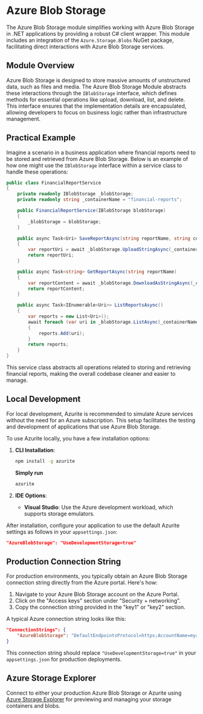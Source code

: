 # Azure Blob Storage

The Azure Blob Storage module simplifies working with Azure Blob Storage in .NET applications by providing a robust C# client wrapper. This module includes an integration of the `Azure.Storage.Blobs` NuGet package, facilitating direct interactions with Azure Blob Storage services.

## Module Overview

Azure Blob Storage is designed to store massive amounts of unstructured data, such as files and media. The Azure Blob Storage Module abstracts these interactions through the `IBlobStorage` interface, which defines methods for essential operations like upload, download, list, and delete. This interface ensures that the implementation details are encapsulated, allowing developers to focus on business logic rather than infrastructure management.

## Practical Example

Imagine a scenario in a business application where financial reports need to be stored and retrieved from Azure Blob Storage. Below is an example of how one might use the `IBlobStorage` interface within a service class to handle these operations:

```csharp
public class FinancialReportService
{
    private readonly IBlobStorage _blobStorage;
    private readonly string _containerName = "financial-reports";

    public FinancialReportService(IBlobStorage blobStorage)
    {
        _blobStorage = blobStorage;
    }

    public async Task<Uri> SaveReportAsync(string reportName, string content)
    {
        var reportUri = await _blobStorage.UploadStringAsync(_containerName, reportName, content);
        return reportUri;
    }

    public async Task<string> GetReportAsync(string reportName)
    {
        var reportContent = await _blobStorage.DownloadAsStringAsync(_containerName, reportName);
        return reportContent;
    }

    public async Task<IEnumerable<Uri>> ListReportsAsync()
    {
        var reports = new List<Uri>();
        await foreach (var uri in _blobStorage.ListAsync(_containerName))
        {
            reports.Add(uri);
        }
        return reports;
    }
}
```

This service class abstracts all operations related to storing and retrieving financial reports, making the overall codebase cleaner and easier to manage.

## Local Development

For local development, Azurite is recommended to simulate Azure services without the need for an Azure subscription. This setup facilitates the testing and development of applications that use Azure Blob Storage.

To use Azurite locally, you have a few installation options:

1. **CLI Installation**:
   ```bash
   npm install -g azurite
   ```
   
   **Simply run**

   ```bash
   azurite
   ```

2. **IDE Options**:
    - **Visual Studio**: Use the Azure development workload, which supports storage emulators.

After installation, configure your application to use the default Azurite settings as follows in your `appsettings.json`:
```json
"AzureBlobStorage": "UseDevelopmentStorage=true"
```

## Production Connection String

For production environments, you typically obtain an Azure Blob Storage connection string directly from the Azure portal. Here's how:

1. Navigate to your Azure Blob Storage account on the Azure Portal.
2. Click on the "Access keys" section under "Security + networking".
3. Copy the connection string provided in the "key1" or "key2" section.

A typical Azure connection string looks like this:
```json
"ConnectionStrings": {
    "AzureBlobStorage": "DefaultEndpointsProtocol=https;AccountName=myaccountname;AccountKey=myaccountkey;EndpointSuffix=core.windows.net;"
}
```

This connection string should replace `"UseDevelopmentStorage=true"` in your `appsettings.json` for production deployments.

## Azure Storage Explorer

Connect to either your production Azure Blob Storage or Azurite using [Azure Storage Explorer](https://azure.microsoft.com/en-us/products/storage/storage-explorer/) for previewing and managing your storage containers and blobs.
